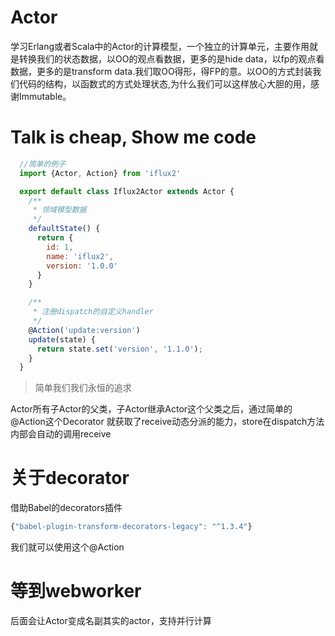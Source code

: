 # Actor
学习Erlang或者Scala中的Actor的计算模型，一个独立的计算单元，主要作用就是转换我们的状态数据，以OO的观点看数据，更多的是hide data，以fp的观点看数据，更多的是transform data.我们取OO得形，得FP的意。以OO的方式封装我们代码的结构，以函数式的方式处理状态,为什么我们可以这样放心大胆的用，感谢Immutable。


# Talk is cheap, Show me code

```js
  //简单的例子
  import {Actor, Action} from 'iflux2'

  export default class Iflux2Actor extends Actor {
    /**
     * 领域模型数据
     */
    defaultState() {
      return {
        id: 1,
        name: 'iflux2',
        version: '1.0.0'
      }
    }

    /**
     * 注册dispatch的自定义handler
     */
    @Action('update:version')
    update(state) {
      return state.set('version', '1.1.0');
    }
  }
```


> 简单我们我们永恒的追求

Actor所有子Actor的父类，子Actor继承Actor这个父类之后，通过简单的@Action这个Decorator
就获取了receive动态分派的能力，store在dispatch方法内部会自动的调用receive


# 关于decorator
借助Babel的decorators插件
```js
{"babel-plugin-transform-decorators-legacy": "^1.3.4"}
```
我们就可以使用这个@Action


# 等到webworker
后面会让Actor变成名副其实的actor，支持并行计算
